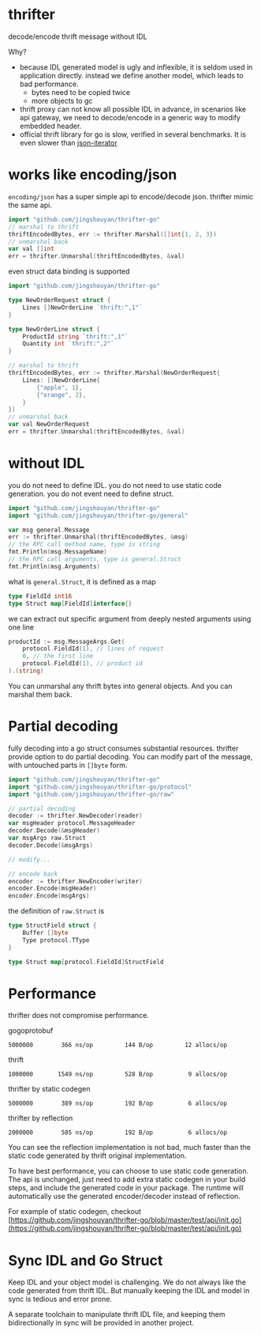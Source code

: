# thrifter

decode/encode thrift message without IDL

Why?

* because IDL generated model is ugly and inflexible, it is seldom used in application directly. instead we define another model, which leads to bad performance.
  * bytes need to be copied twice 
  * more objects to gc
* thrift proxy can not know all possible IDL in advance, in scenarios like api gateway, we need to decode/encode in a generic way to modify embedded header.
* official thrift library for go is slow, verified in several benchmarks. It is even slower than [json-iterator](https://github.com/json-iterator/go)

# works like encoding/json

`encoding/json` has a super simple api to encode/decode json.
thrifter mimic the same api.

```go
import "github.com/jingshouyan/thrifter-go"
// marshal to thrift
thriftEncodedBytes, err := thrifter.Marshal([]int{1, 2, 3})
// unmarshal back
var val []int
err = thrifter.Unmarshal(thriftEncodedBytes, &val)
```

even struct data binding is supported

```go
import "github.com/jingshouyan/thrifter-go"

type NewOrderRequest struct {
    Lines []NewOrderLine `thrift:",1"`
}

type NewOrderLine struct {
    ProductId string `thrift:",1"`
    Quantity int `thrift:",2"`
}

// marshal to thrift
thriftEncodedBytes, err := thrifter.Marshal(NewOrderRequest{
	Lines: []NewOrderLine{
		{"apple", 1},
		{"orange", 2},
	}
})
// unmarshal back
var val NewOrderRequest
err = thrifter.Unmarshal(thriftEncodedBytes, &val)
```

# without IDL

you do not need to define IDL. you do not need to use static code generation.
you do not event need to define struct.

```go
import "github.com/jingshouyan/thrifter-go"
import "github.com/jingshouyan/thrifter-go/general"

var msg general.Message
err := thrifter.Unmarshal(thriftEncodedBytes, &msg)
// the RPC call method name, type is string
fmt.Println(msg.MessageName)
// the RPC call arguments, type is general.Struct
fmt.Println(msg.Arguments)
```

what is `general.Struct`, it is defined as a map

```go
type FieldId int16
type Struct map[FieldId]interface{}
```

we can extract out specific argument from deeply nested arguments using one line

```go
productId := msg.MessageArgs.Get(
	protocol.FieldId(1), // lines of request
	0, // the first line
	protocol.FieldId(1), // product id
).(string)
```

You can unmarshal any thrift bytes into general objects. And you can marshal them back.

# Partial decoding

fully decoding into a go struct consumes substantial resources. 
thrifter provide option to do partial decoding. You can modify part of the 
message, with untouched parts in `[]byte` form.

```go
import "github.com/jingshouyan/thrifter-go"
import "github.com/jingshouyan/thrifter-go/protocol"
import "github.com/jingshouyan/thrifter-go/raw"

// partial decoding
decoder := thrifter.NewDecoder(reader)
var msgHeader protocol.MessageHeader
decoder.Decode(&msgHeader)
var msgArgs raw.Struct
decoder.Decode(&msgArgs)

// modify...

// encode back
encoder := thrifter.NewEncoder(writer)
encoder.Encode(msgHeader)
encoder.Encode(msgArgs)
```

the definition of `raw.Struct` is 

```go
type StructField struct {
	Buffer []byte
	Type protocol.TType
}

type Struct map[protocol.FieldId]StructField
```

# Performance

thrifter does not compromise performance. 

gogoprotobuf

```
5000000	       366 ns/op	     144 B/op	      12 allocs/op
```

thrift 

```
1000000	      1549 ns/op	     528 B/op	       9 allocs/op
```

thrifter by static codegen

```
5000000	       389 ns/op	     192 B/op	       6 allocs/op
```

thrifter by reflection

```
2000000	       585 ns/op	     192 B/op	       6 allocs/op
```

You can see the reflection implementation is not bad, much faster than the 
static code generated by thrift original implementation.

To have best performance, you can choose to use static code generation. The api
is unchanged, just need to add extra static codegen in your build steps, and include
the generated code in your package. The runtime will automatically use the 
generated encoder/decoder instead of reflection.

For example of static codegen, checkout [https://github.com/jingshouyan/thrifter-go/blob/master/test/api/init.go](https://github.com/jingshouyan/thrifter-go/blob/master/test/api/init.go)

# Sync IDL and Go Struct

Keep IDL and your object model is challenging. We do not always like the code 
generated from thrift IDL. But manually keeping the IDL and model in sync is
tedious and error prone. 

A separate toolchain to manipulate thrift IDL file, and keeping them bidirectionally in sync
will be provided in another project.

